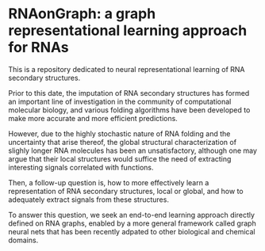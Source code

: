 # RNAonGraph: a graph representational learning approach for RNAs
This is a repository dedicated to neural representational learning of RNA secondary structures.

Prior to this date, the imputation of RNA secondary structures has formed an important line of investigation in the community of computational molecular biology, and various folding algorithms have been developed to make more accurate and more efficient predictions.

However, due to the highly stochastic nature of RNA folding and the uncertainty that arise thereof, the global structural characterization of slighly longer RNA molecules has been an unsatisfactory, although one may argue that their local structures would suffice the need of extracting interesting signals correlated with functions.

Then, a follow-up question is, how to more effectively learn a representation of RNA secondary structures, local or global, and how to adequately extract signals from these structures.

To answer this question, we seek an end-to-end learning approach directly defined on RNA graphs, enabled by a more general framework called graph neural nets that has been recently adpated to other biological and chemical domains.

